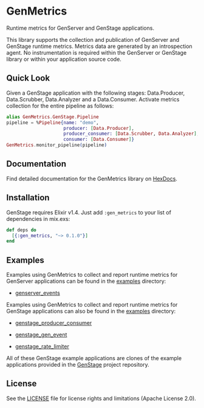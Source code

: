 # GenMetrics

Runtime metrics for GenServer and GenStage applications.

This library supports the collection and publication of GenServer and GenStage runtime metrics. Metrics data are generated by an introspection agent. No instrumentation is required within the GenServer or GenStage library or within your application source code.

## Quick Look

Given a GenStage application with the following stages: Data.Producer, Data.Scrubber, Data.Analyzer and a Data.Consumer. Activate metrics collection for the entire pipeline as follows:

```elixir
alias GenMetrics.GenStage.Pipeline
pipeline = %Pipeline{name: "demo",
                     producer: [Data.Producer],
                     producer_consumer: [Data.Scrubber, Data.Analyzer],
                     consumer: [Data.Consumer]}
GenMetrics.monitor_pipeline(pipeline)
```

## Documentation

Find detailed documentation for the GenMetrics library on [HexDocs](https://hexdocs.pm/gen_stage).

## Installation

GenStage requires Elixir v1.4. Just add `:gen_metrics` to your list of dependencies in mix.exs:

```elixir
def deps do
  [{:gen_metrics, "~> 0.1.0"}]
end
```

## Examples

Examples using GenMetrics to collect and report runtime metrics for GenServer applications can be found in the [examples](examples) directory:

  * [genserver_events](examples/genserver_events.exs)

Examples using GenMetrics to collect and report runtime metrics for GenStage applications can also be found in the [examples](examples) directory:

  * [genstage_producer_consumer](examples/genstage_producer_consumer.exs)

  * [genstage_gen_event](examples/genstage_gen_event.exs)

  * [genstage_rate_limiter](examples/genstage_rate_limiter.exs)

All of these GenStage example applications are clones of the example applications provided in the [GenStage](http://github.com/elixir-lang/gen_stage) project repository.

## License

See the [LICENSE](LICENSE) file for license rights and limitations (Apache License 2.0).